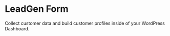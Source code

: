# LeadGen Form
Collect customer data and build customer profiles inside of your WordPress Dashboard.